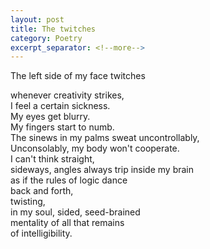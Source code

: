 ```yaml
---
layout: post
title: The twitches
category: Poetry
excerpt_separator: <!--more-->
---
```

The left side of my face twitches<br/>
<!--more-->
whenever creativity strikes,<br/>
I feel a certain sickness.<br/>
My eyes get blurry.<br/>
My fingers start to numb.<br/>
The sinews in my palms sweat uncontrollably,<br/>
Unconsolably, my body won't cooperate.<br/>
I can't think straight,<br/>
sideways, angles always trip inside my brain<br/>
as if the rules of logic dance<br/>
back and forth,<br/>
twisting,<br/>
in my soul, sided, seed-brained<br/>
mentality of all that remains<br/>
of intelligibility.<br/>
